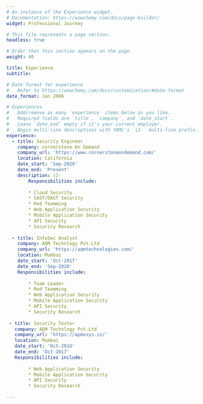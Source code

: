 ```yaml
---
# An instance of the Experience widget.
# Documentation: https://wowchemy.com/docs/page-builder/
widget: Professional Journey

# This file represents a page section.
headless: true

# Order that this section appears on the page.
weight: 40

title: Experience
subtitle:

# Date format for experience
#   Refer to https://wowchemy.com/docs/customization/#date-format
date_format: Jan 2006

# Experiences.
#   Add/remove as many `experience` items below as you like.
#   Required fields are `title`, `company`, and `date_start`.
#   Leave `date_end` empty if it's your current employer.
#   Begin multi-line descriptions with YAML's `|2-` multi-line prefix.
experience:
  - title: Security Engineer
    company: cornerstone On Demand
    company_url: 'https://www.cornerstoneondemand.com/'
    location: California
    date_start: 'Sep-2020'
    date_end: 'Present'
    description: |2-
        Responsibilities include:
        
        * Cloud Security
        * SAST/DAST Security
        * Red Teamming
        * Web Application Security
        * Mobile Application Security
        * API Security
        * Security Research
        
  - title: InfoSec Analyst 
    company: AQM Technlogy Pvt.Ltd
    company_url: 'https://aqmtechnologies.com/'
    location: Mumbai
    date_start: 'Oct-2017'
    date_end: 'Sep-2020'
    Responsibilities include:
    
        * Team Leader
        * Red Teamming
        * Web Application Security
        * Mobile Application Security
        * API Security
        * Security Research
    
 - title: Security Tester 
   company: AQM Technlogy Pvt.Ltd
   company_url: 'https://apmosys.in/'
   location: Mumbai
   date_start: 'Oct-2016'
   date_end: 'Oct-2017'
   Responsibilities include:
    
        * Web Application Security
        * Mobile Application Security
        * API Security
        * Security Research
    
---
```

